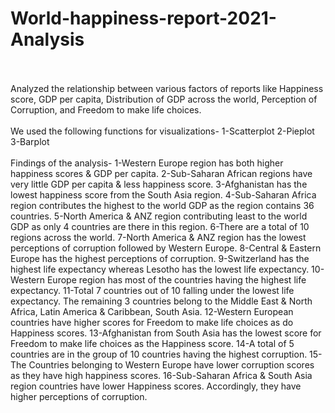 # World-happiness-report-2021-Analysis
<br>
<br>
Analyzed the relationship between various factors of reports like Happiness score, GDP per capita, Distribution of GDP across the world, Perception of Corruption, and Freedom to make life choices.
<br>
<br>
We used the following functions for visualizations-
1-Scatterplot
2-Pieplot
3-Barplot
<br>
<br>
Findings of the analysis-
1-Western Europe region has both higher happiness scores & GDP per capita.
2-Sub-Saharan African regions have very little GDP per capita & less happiness score.
3-Afghanistan has the lowest happiness score from the South Asia region.
4-Sub-Saharan Africa region contributes the highest to the world GDP as the region contains 36 countries.
5-North America & ANZ region contributing least to the world GDP as only 4 countries are there in this region.
6-There are a total of 10 regions across the world.
7-North America & ANZ region has the lowest perceptions of corruption followed by Western Europe.
8-Central & Eastern Europe has the highest perceptions of corruption.
9-Switzerland has the highest life expectancy whereas Lesotho has the lowest life expectancy.
10-Western Europe region has most of the countries having the highest life expectancy.
11-Total 7 countries out of 10 falling under the lowest life expectancy. The remaining 3 countries belong to the Middle East & North Africa, Latin America & Caribbean, 
   South Asia.
12-Western European countries have higher scores for Freedom to make life choices as do Happiness scores.
13-Afghanistan from South Asia has the lowest score for Freedom to make life choices as the Happiness score.
14-A total of 5 countries are in the group of 10 countries having the highest corruption.
15-The Countries belonging to Western Europe have lower corruption scores as they have high happiness scores.
16-Sub-Saharan Africa & South Asia region countries have lower Happiness scores. Accordingly, they have higher perceptions of corruption.
